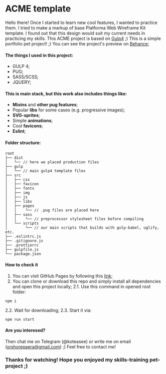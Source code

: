 ACME template
=============
Hello there!
Once I started to learn new cool features, I wanted to practice them.
I tried to make a markup of base Platforma Web Wireframe Kit template. I found out that this design would suit my current needs in practicing my skills.
This ACME project is based on [Gulp4](https://gulpjs.com/) ;)
This is a simple portfolio pet project! ;)
You can see the project's preview on [Behance](https://www.behance.net/gallery/112355379/ACME-Pet-Project);
#### The things I used in this project:
- GULP 4;
- PUG;
- SASS/SCSS;
- JQUERY;

#### This is main stack, but this work also includes things like:
- **Mixins** and **other pug features**;
- Popular **libs** for some cases (e.g. progressive images);
- **SVG-sprites**;
- Simple **animations**;
- Cool **favicons**;
- **Eslint**;

#### Folder structure:
```
root
├── dist
│   └── // here we placed production files
├── gulp
│   └── // main gulp4 template files
├── src
│   ├── css
│   ├── favicon
│   ├── fonts
│   ├── img
│   ├── js
│   ├── libs
│   ├── pages
│   │    └── // .pug files are placed here
│   ├── sass
│   │    └── // preprocessor stylesheet files before compiling
│   └── scripts
│        └── // our main scripts that builds with gulp-babel, uglify, etc.
├── .eslintrc.js
├── .gitignore.js
├── .prettierrc
├── gulpfile.js
└── package.json
```

#### How to check it
1. You can visit GitHub Pages by following this [link](https://kotusa.github.io/acme-project/index.html);
2. You can clone or download this repo and simply install all dependencies and open this project locally;
2.1. Use this command in opened root folder:
```
npm i
```
2.2. Wait for downloading;
2.3. Start it via:
```
npm run start
```

#### Are you interesed?
Then chat me on Telegram (@koteasee) or write me on email (orshorepaera@gmail.com) ;) Feel free to contact me!

### Thanks for watching! Hope you enjoyed my skills-training pet-project ;)